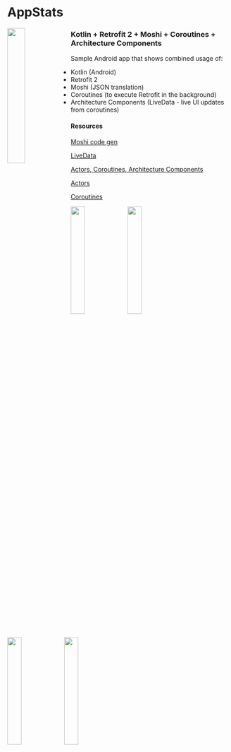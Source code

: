 # AppStats

<img src="https://amedeobaragiola.me/static/appstats.png" width="28%" align="left">

### Kotlin + Retrofit 2 + Moshi + Coroutines + Architecture Components ###

Sample Android app that shows combined usage of:

- Kotlin (Android)
- Retrofit 2
- Moshi (JSON translation)
- Coroutines (to execute Retrofit in the background)
- Architecture Components (LiveData - live UI updates from coroutines)

#### Resources

[Moshi code gen](https://medium.com/@sweers/exploring-moshis-kotlin-code-gen-dec09d72de5e)

[LiveData](https://medium.com/@taman.neupane/basic-example-of-livedata-and-viewmodel-14d5af922d0)

[Actors, Coroutines, Architecture Components](https://blog.elpassion.com/create-a-clean-code-app-with-kotlin-coroutines-and-android-architecture-components-f533b04b5431?gi=a244c9d4385)

[Actors](https://blog.octo.com/en/a-responsive-and-clean-android-app-with-kotlin-actors/)

[Coroutines](https://github.com/Kotlin/kotlinx.coroutines/blob/master/coroutines-guide.md)

<img src="https://amedeobaragiola.me/static/kotlin.png" width="25%" height="25%" align="left">
<img src="https://amedeobaragiola.me/static/moshi.png" width="25%" height="25%" align="left">
<img src="https://amedeobaragiola.me/static/retrofit2.png" width="25%" height="25%" align="left">
<img src="https://amedeobaragiola.me/static/architecture-components.svg" width="25%" height="25%" align="left">

